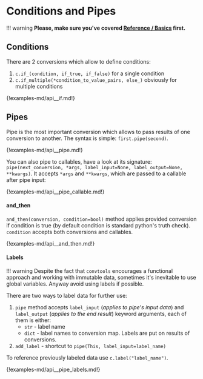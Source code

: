 # Conditions and Pipes

!!! warning
	**Please, make sure you've covered [Reference / Basics](./basics.md)
	first.**

## Conditions

There are 2 conversions which allow to define conditions:

1. `c.if_(condition, if_true, if_false)` for a single condition
1. `c.if_multiple(*condition_to_value_pairs, else_)` obviously for multiple conditions

{!examples-md/api__if.md!}


## Pipes

Pipe is the most important conversion which allows to pass results of one
conversion to another. The syntax is simple: `first.pipe(second)`.

{!examples-md/api__pipe.md!}

You can also pipe to callables, have a look at its signature:
`pipe(next_conversion, *args, label_input=None, label_output=None, **kwargs)`.
It accepts `*args` and `**kwargs`, which are passed to a callable after pipe
input:

{!examples-md/api__pipe_callable.md!}

#### and_then

`and_then(conversion, condition=bool)` method applies provided conversion if
condition is true (by default condition is standard python's truth check).
`condition` accepts both conversions and callables.

{!examples-md/api__and_then.md!}

#### Labels

!!! warning
	Despite the fact that `convtools` encourages a functional approach and
	working with immutable data, sometimes it's inevitable to use global
	variables. Anyway avoid using labels if possible.

There are two ways to label data for further use:

1. `pipe` method accepts `label_input` (_applies to pipe's input data_) and
   `label_output` (_applies to the end result_) keyword arguments, each of them
   is either:
    * `str` - label name
	* `dict` - label names to conversion map. Labels are put on results of
	  conversions.
1. `add_label` - shortcut to `pipe(This, label_input=label_name)`

To reference previously labeled data use `c.label("label_name")`.

{!examples-md/api__pipe_labels.md!}
